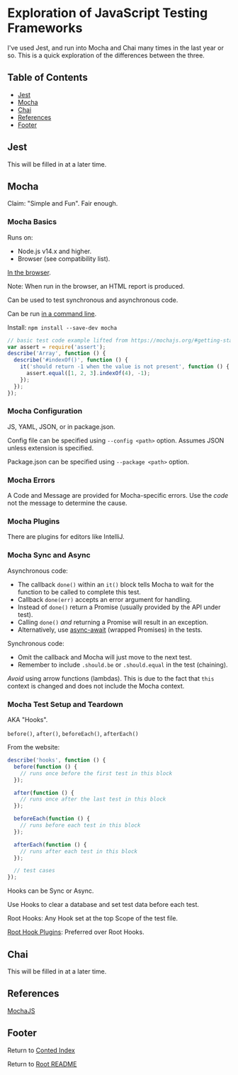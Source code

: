 # Exploration of JavaScript Testing Frameworks

I've used Jest, and run into Mocha and Chai many times in the last year or so. This is a quick exploration of the differences between the three.

## Table of Contents

- [Jest](#jest)
- [Mocha](#mocha)
- [Chai](#chai)
- [References](#references)
- [Footer](#footer)

## Jest

This will be filled in at a later time.

## Mocha

Claim: "Simple and Fun". Fair enough.

### Mocha Basics

Runs on:

- Node.js v14.x and higher.
- Browser (see compatibility list).

[In the browser](https://mochajs.org/#running-mocha-in-the-browser).

Note: When run in the browser, an HTML report is produced.

Can be used to test synchronous and asynchronous code.

Can be run [in a command line](https://mochajs.org/#command-line-usage).

Install: `npm install --save-dev mocha`

```javascript
// basic test code example lifted from https://mochajs.org/#getting-started
var assert = require('assert');
describe('Array', function () {
  describe('#indexOf()', function () {
    it('should return -1 when the value is not present', function () {
      assert.equal([1, 2, 3].indexOf(4), -1);
    });
  });
});
```

### Mocha Configuration

JS, YAML, JSON, or in package.json.

Config file can be specified using `--config <path>` option. Assumes JSON unless extension is specified.

Package.json can be specified using `--package <path>` option.

### Mocha Errors

A Code and Message are provided for Mocha-specific errors. Use the _code_ not the message to determine the cause.

### Mocha Plugins

There are plugins for editors like IntelliJ.

### Mocha Sync and Async

Asynchronous code:

- The callback `done()` within an `it()` block tells Mocha to wait for the function to be called to complete this test.
- Callback `done(err)` accepts an error argument for handling.
- Instead of `done()` return a Promise (usually provided by the API under test).
- Calling `done()` _and_ returning a Promise will result in an exception.
- Alternatively, use [async-await](https://mochajs.org/#using-async-await) (wrapped Promises) in the tests.

Synchronous code:

- Omit the callback and Mocha will just move to the next test.
- Remember to include `.should.be` or `.should.equal` in the test (chaining).

_Avoid_ using arrow functions (lambdas). This is due to the fact that `this` context is changed and does not include the Mocha context.

### Mocha Test Setup and Teardown

AKA "Hooks".

`before()`, `after()`, `beforeEach()`, `afterEach()`

From the website:

```javascript
describe('hooks', function () {
  before(function () {
    // runs once before the first test in this block
  });

  after(function () {
    // runs once after the last test in this block
  });

  beforeEach(function () {
    // runs before each test in this block
  });

  afterEach(function () {
    // runs after each test in this block
  });

  // test cases
});
```

Hooks can be Sync or Async.

Use Hooks to clear a database and set test data before each test.

Root Hooks: Any Hook set at the top Scope of the test file.

[Root Hook Plugins](https://mochajs.org/#root-hook-plugins): Preferred over Root Hooks.

## Chai

This will be filled in at a later time.

## References

[MochaJS](https://mochajs.org/)

## Footer

Return to [Conted Index](./conted-index.html)

Return to [Root README](../README.html)
